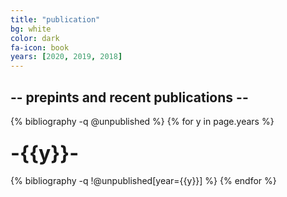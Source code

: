 ```yaml
---
title: "publication"
bg: white
color: dark
fa-icon: book
years: [2020, 2019, 2018]
---
```


<!-- <p>
<a href="http://scholar.google.com/citations?user=SkBxudIAAAAJ&amp;hl=en">
  <i class="ai ai-google-scholar fa-1x"></i>
   Google Scholar
</a>
</p> -->

##  -- prepints and recent publications --
{% bibliography -q @unpublished %}
{% for y in page.years %}
  <h3 class="year"><font size="+3">-{{y}}-</font></h3>
  {% bibliography -q !@unpublished[year={{y}}] %}
{% endfor %}

